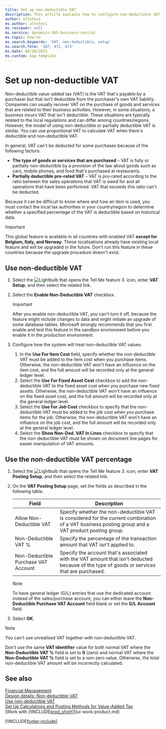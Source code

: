```yaml
---
title: Set up non-deductible VAT
description: This article explains how to configure non-deductible VAT in Microsoft Dynamics 365 Business Central.
author: altotovi
ms.author: altotovi
ms.reviewer: null
ms.service: dynamics-365-business-central
ms.topic: how-to
ms.search.keywords: 'VAT, non-deductible, setup'
ms.search.form: '187, 472, 473'
ms.date: 04/26/2023
ms.custom: bap-template
---
```


# Set up non-deductible VAT

Non-deductible value-added tax (VAT) is the VAT that's payable by a purchaser but that isn't deductible from the purchaser's own VAT liability. Companies can usually recover VAT on the purchase of goods and services that are related to their business activities. However, in some situations, a business incurs VAT that isn't deductible. These situations are typically related to the local regulations and can differ among countries/regions. However, the model of using non-deductible or partially deductible VAT is similar. You can use proportional VAT to calculate VAT when there's deductible and non-deductible VAT.

In general, VAT can't be deducted for some purchases because of the following factors:

- **The type of goods or services that are purchased** – VAT is fully or partially non-deductible by a provision of the law about goods such as cars, mobile phones, and food that's purchased at restaurants.
- **Partially deductible pro-rated VAT** – VAT is pro-rated according to the ratio between the sales operations that VAT is owed for and all operations that have been performed. VAT that exceeds this ratio can't be deducted.

Because it can be difficult to know where and how an item is used, you must contact the local tax authorities in your country/region to determine whether a specified percentage of the VAT is deductible based on historical data. 

> [!IMPORTANT]
> This global feature is available in all countries with enabled VAT **except for Belgium, Italy, and Norway**. These localisations already have existing local feature and will be upgraded in the future. Don't run this feature in these countries because the upgrade procedure doesn't exist.

## Use non-deductible VAT

1. Select the ![Lightbulb that opens the Tell Me feature 3.](media/ui-search/search_small.png "Tell me what you want to do") icon, enter **VAT Setup**, and then select the related link.
2. Select the **Enable Non-Deductible VAT** checkbox.

    > [!IMPORTANT]
    > After you enable non-deductible VAT, you can't turn it off, because the feature might include changes to data and might initiate an upgrade of some database tables. Microsoft strongly recommends that you first enable and test this feature in the sandbox environment before you enable it in the production environment.

3. Configure how the system will treat non-deductible VAT values.

    1. In the **Use For Item Cost** field, specify whether the non-deductible VAT must be added to the item cost when you purchase items. Otherwise, the non-deductible VAT won't have an influence on the item cost, and the full amount will be recorded only at the general ledger level.
    2. Select the **Use For Fixed Asset Cost** checkbox to add the non-deductible VAT to the fixed asset cost when you purchase new fixed assets. Otherwise, the non-deductible VAT won't have an influence on the fixed asset cost, and the full amount will be recorded only at the general ledger level.
    3. Select the **Use For Job Cost** checkbox to specify that the non-deductible VAT must be added to the job cost when you purchase items for the job. Otherwise, the non-deductible VAT won't have an influence on the job cost, and the full amount will be recorded only at the general ledger level.
    4. Select the **Show Non-Ded. VAT In Lines** checkbox to specify that the non-deductible VAT must be shown on document line pages for easier manipulation of VAT amounts.

## Use the non-deductible VAT percentage

1. Select the ![Lightbulb that opens the Tell Me feature 3.](media/ui-search/search_small.png "Tell me what you want to do") icon, enter **VAT Posting Setup**, and then select the related link.
2. On the **VAT Posting Setup** page, set the fields as described in the following table.

    | Field | Description |
    |-------|-------------|
    | Allow Non-Deductible VAT | Specify whether the non-deductible VAT is considered for the current combination of a VAT business posting group and a VAT product posting group. |
    | Non-Deductible VAT % | Specify the percentage of the transaction amount that VAT isn't applied to. |
    | Non-Deductible Purchase VAT Account | Specify the account that's associated with the VAT amount that isn't deducted because of the type of goods or services that are purchased. |

    > [!NOTE]
    > To have general ledger (G/L) entries that use the dedicated account instead of the sales/purchase account, you can either leave the **Non-Deductible Purchase VAT Account** field blank or set the **G/L Account** field.

3. Select **OK**.

> [!NOTE]
> You can't use unrealised VAT together with non-deductible VAT.
>
> Don't use the same **VAT identifier** value for both normal VAT where the **Non-Deductible VAT %** field is set to **0** (zero) and normal VAT where the **Non-Deductible VAT %** field is set to a non-zero value. Otherwise, the total non-deductible VAT amount will be incorrectly calculated.

## See also 

[Financial Management](finance.md)  
[Design details: Non-deductible VAT](design-details-nondeductible-vat.md)  
[Use non-deductible VAT](finance-how-use-non-deductible-vat.md)  
[Set Up Calculations and Posting Methods for Value-Added Tax](finance-setup-vat.md)  
[Work with [!INCLUDE[prod_short](includes/prod_short.md)]](ui-work-product.md)  

[!INCLUDE[footer-include](includes/footer-banner.md)]
